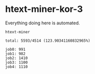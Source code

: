 # htext-miner-kor-3

Everything doing here is automated.

```
htext-miner

total: 5593/4514 (123.90341160832965%)

job0: 991
job1: 982
job2: 1410
job3: 1100
job4: 1110
```